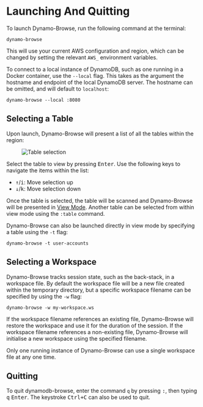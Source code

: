 # Launching And Quitting

To launch Dynamo-Browse, run the following command at the terminal:

```
dynamo-browse
```

This will use your current AWS configuration and region, which can be changed by setting
the relevant `AWS_` environment variables.

To connect to a local instance of DynamoDB, such as one
running in a Docker container, use the `--local` flag.  This takes as the argument the hostname
and endpoint of the local DynamoDB server.  The hostname can be omitted, and will default to `localhost`:

```
dynamo-browse --local :8080
```

## Selecting a Table

Upon launch, Dynamo-Browse will present a list of all the tables within the region:

<figure class="screenshot">
	<img src="/images/dynamo-browse/table-selection.png" alt="Table selection">
</figure>

Select the table to view by pressing <kbd>Enter</kbd>.  Use the following keys to navigate
the items within the list:

- <kbd>&uarr;</kbd>/<kbd>i</kbd>: Move selection up
- <kbd>&darr;</kbd>/<kbd>k</kbd>: Move selection down

Once the table is selected, the table will be scanned and Dynamo-Browse will be presented in
[View Mode](#view-mode).  Another table can be selected from within view mode using the `:table` command.

Dynamo-Browse can also be launched directly in view mode by specifying a table using the `-t` flag:

```
dynamo-browse -t user-accounts
```

## Selecting a Workspace

Dynamo-Browse tracks session state, such as the back-stack, in a workspace file.  By default the workspace
file will be a new file created within the temporary directory, but a specific workspace filename can be
specified by using the `-w` flag:

```
dynamo-browse -w my-workspace.ws
```

If the workspace filename references an existing file, Dynamo-Browse will restore the workspace and use it for the duration of
the session.  If the workspace filename references a non-existing file, Dynamo-Browse will initialise a new workspace
using the specified filename.

Only one running instance of Dynamo-Browse can use a single workspace file at any one time.

## Quitting

To quit dynamodb-browse, enter the command `q` by pressing <kbd>:</kbd>, then typing <kbd>q</kbd> <kbd>Enter</kbd>.
The keystroke <kbd>Ctrl+C</kbd> can also be used to quit.